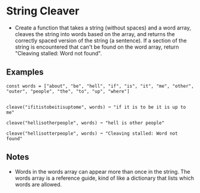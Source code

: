 # String Cleaver
- Create a function that takes a string (without spaces) and a word array, cleaves the string into words based on the array, and returns the correctly spaced version of the string (a sentence). If a section of the string is encountered that can't be found on the word array, return "Cleaving stalled: Word not found".

## Examples
```
const words = ["about", "be", "hell", "if", "is", "it", "me", "other", "outer", "people", "the", "to", "up", "where"]


cleave("ifitistobeitisuptome", words) ➞ "if it is to be it is up to me"

cleave("hellisotherpeople", words) ➞ "hell is other people"

cleave("hellisotterpeople", words) ➞ "Cleaving stalled: Word not found"
```

## Notes
- Words in the words array can appear more than once in the string. The words array is a reference guide, kind of like a dictionary that lists which words are allowed.
